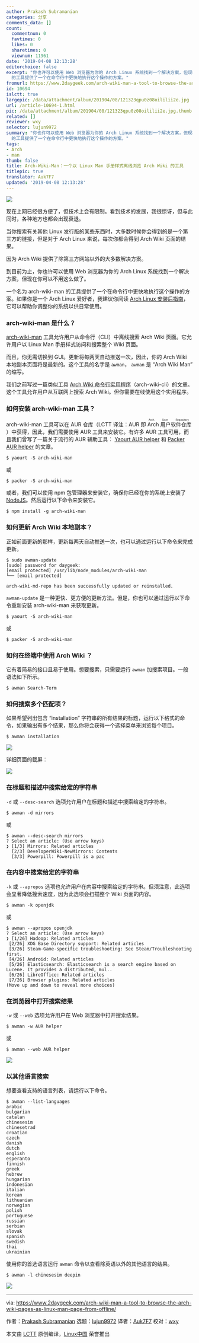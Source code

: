 ```yaml
---
author: Prakash Subramanian
categories: 分享
comments_data: []
count:
  commentnum: 0
  favtimes: 0
  likes: 0
  sharetimes: 0
  viewnum: 11961
date: '2019-04-08 12:13:28'
editorchoice: false
excerpt: "你也许可以使用 Web 浏览器为你的 Arch Linux 系统找到一个解决方案，但现在你可以不用这么做了。\r\n一个名为 arch-wiki-man
  的工具提供了一个在命令行中更快地执行这个操作的方案。"
fromurl: https://www.2daygeek.com/arch-wiki-man-a-tool-to-browse-the-arch-wiki-pages-as-linux-man-page-from-offline/
id: 10694
islctt: true
largepic: /data/attachment/album/201904/08/121323qpu0z08oililii2e.jpg
url: /article-10694-1.html
pic: /data/attachment/album/201904/08/121323qpu0z08oililii2e.jpg.thumb.jpg
related: []
reviewer: wxy
selector: lujun9972
summary: "你也许可以使用 Web 浏览器为你的 Arch Linux 系统找到一个解决方案，但现在你可以不用这么做了。\r\n一个名为 arch-wiki-man
  的工具提供了一个在命令行中更快地执行这个操作的方案。"
tags:
- Arch
- man
thumb: false
title: Arch-Wiki-Man：一个以 Linux Man 手册样式离线浏览 Arch Wiki 的工具
titlepic: true
translator: Auk7F7
updated: '2019-04-08 12:13:28'
---
```


![](/data/attachment/album/201904/08/121323qpu0z08oililii2e.jpg)


现在上网已经很方便了，但技术上会有限制。看到技术的发展，我很惊讶，但与此同时，各种地方也都会出现衰退。


当你搜索有关其他 Linux 发行版的某些东西时，大多数时候你会得到的是一个第三方的链接，但是对于 Arch Linux 来说，每次你都会得到 Arch Wiki 页面的结果。


因为 Arch Wiki 提供了除第三方网站以外的大多数解决方案。


到目前为止，你也许可以使用 Web 浏览器为你的 Arch Linux 系统找到一个解决方案，但现在你可以不用这么做了。


一个名为 arch-wiki-man 的工具提供了一个在命令行中更快地执行这个操作的方案。如果你是一个 Arch Linux 爱好者，我建议你阅读 [Arch Linux 安装后指南](https://www.2daygeek.com/arch-linux-post-installation-30-things-to-do-after-installing-arch-linux/)，它可以帮助你调整你的系统以供日常使用。


### arch-wiki-man 是什么？


[arch-wiki-man](https://github.com/greg-js/arch-wiki-man) 工具允许用户从命令行（CLI）中离线搜索 Arch Wiki 页面。它允许用户以 Linux Man 手册样式访问和搜索整个 Wiki 页面。


而且，你无需切换到 GUI。更新将每两天自动推送一次，因此，你的 Arch Wiki 本地副本页面将是最新的。这个工具的名字是 `awman`， `awman` 是 “Arch Wiki Man” 的缩写。


我们之前写过一篇类似工具 [Arch Wiki 命令行实用程序](https://www.2daygeek.com/search-arch-wiki-website-command-line-terminal/)（arch-wiki-cli）的文章。这个工具允许用户从互联网上搜索 Arch Wiki。但你需要在线使用这个实用程序。


### 如何安装 arch-wiki-man 工具？


arch-wiki-man 工具可以在 AUR 仓库（LCTT 译注：AUR 即<ruby> Arch 用户软件仓库 <rt>  Arch User Repository </rt></ruby>）中获得，因此，我们需要使用 AUR 工具来安装它。有许多 AUR 工具可用，而且我们曾写了一篇关于流行的 AUR 辅助工具： [Yaourt AUR helper](https://www.2daygeek.com/install-yaourt-aur-helper-on-arch-linux/) 和 [Packer AUR helper](https://www.2daygeek.com/install-packer-aur-helper-on-arch-linux/) 的文章。



```
$ yaourt -S arch-wiki-man
```

或



```
$ packer -S arch-wiki-man
```

或者，我们可以使用 npm 包管理器来安装它，确保你已经在你的系统上安装了 [NodeJS](https://www.2daygeek.com/install-nodejs-on-ubuntu-centos-debian-fedora-mint-rhel-opensuse/)。然后运行以下命令来安装它。



```
$ npm install -g arch-wiki-man
```

### 如何更新 Arch Wiki 本地副本？


正如前面更新的那样，更新每两天自动推送一次，也可以通过运行以下命令来完成更新。



```
$ sudo awman-update
[sudo] password for daygeek:
[email protected] /usr/lib/node_modules/arch-wiki-man
└── [email protected]

arch-wiki-md-repo has been successfully updated or reinstalled.
```

`awman-update` 是一种更快、更方便的更新方法。但是，你也可以通过运行以下命令重新安装 arch-wiki-man 来获取更新。



```
$ yaourt -S arch-wiki-man
```

或



```
$ packer -S arch-wiki-man
```

### 如何在终端中使用 Arch Wiki ？


它有着简易的接口且易于使用。想要搜索，只需要运行 `awman` 加搜索项目。一般语法如下所示。



```
$ awman Search-Term
```

### 如何搜索多个匹配项？


如果希望列出包含 “installation” 字符串的所有结果的标题，运行以下格式的命令，如果输出有多个结果，那么你将会获得一个选择菜单来浏览每个项目。



```
$ awman installation
```

![](/data/attachment/album/201904/08/121329qmtz7mkdt6tdukby.png)


详细页面的截屏：


![](/data/attachment/album/201904/08/121331usoc8ww1b8hb0vw8.png)


### 在标题和描述中搜索给定的字符串


`-d` 或 `--desc-search` 选项允许用户在标题和描述中搜索给定的字符串。



```
$ awman -d mirrors
```

或



```
$ awman --desc-search mirrors
? Select an article: (Use arrow keys)
❯ [1/3] Mirrors: Related articles
  [2/3] DeveloperWiki-NewMirrors: Contents
  [3/3] Powerpill: Powerpill is a pac
```

### 在内容中搜索给定的字符串


`-k` 或 `--apropos` 选项也允许用户在内容中搜索给定的字符串。但须注意，此选项会显著降低搜索速度，因为此选项会扫描整个 Wiki 页面的内容。



```
$ awman -k openjdk
```

或



```
$ awman --apropos openjdk
? Select an article: (Use arrow keys)
❯ [1/26] Hadoop: Related articles
 [2/26] XDG Base Directory support: Related articles
 [3/26] Steam-Game-specific troubleshooting: See Steam/Troubleshooting first.
 [4/26] Android: Related articles
 [5/26] Elasticsearch: Elasticsearch is a search engine based on Lucene. It provides a distributed, mul..
 [6/26] LibreOffice: Related articles
 [7/26] Browser plugins: Related articles
(Move up and down to reveal more choices)
```

### 在浏览器中打开搜索结果


`-w` 或 `--web` 选项允许用户在 Web 浏览器中打开搜索结果。



```
$ awman -w AUR helper
```

或



```
$ awman --web AUR helper
```

![](/data/attachment/album/201904/08/121332n18u1nrxnuuunrcv.png)


### 以其他语言搜索


想要查看支持的语言列表，请运行以下命令。



```
$ awman --list-languages
arabic
bulgarian
catalan
chinesesim
chinesetrad
croatian
czech
danish
dutch
english
esperanto
finnish
greek
hebrew
hungarian
indonesian
italian
korean
lithuanian
norwegian
polish
portuguese
russian
serbian
slovak
spanish
swedish
thai
ukrainian
```

使用你的首选语言运行 `awman` 命令以查看除英语以外的其他语言的结果。



```
$ awman -l chinesesim deepin
```

![](/data/attachment/album/201904/08/121334vpkgagb596hh5x0i.png)




---


via: <https://www.2daygeek.com/arch-wiki-man-a-tool-to-browse-the-arch-wiki-pages-as-linux-man-page-from-offline/>


作者：[Prakash Subramanian](https://www.2daygeek.com/author/prakash/) 选题：[lujun9972](https://github.com/lujun9972) 译者：[Auk7F7](https://github.com/Auk7F7) 校对：[wxy](https://github.com/wxy)


本文由 [LCTT](https://github.com/LCTT/TranslateProject) 原创编译，[Linux中国](https://linux.cn/) 荣誉推出